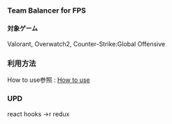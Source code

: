 ### Team Balancer for FPS
#### 対象ゲーム
Valorant, Overwatch2, Counter-Strike:Global Offensive

### 利用方法
How to use参照 : [How to use](https://team-balancer.vercel.app/)

### UPD
react hooks →r redux
